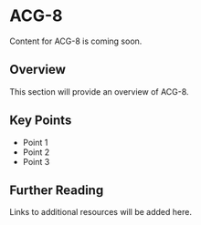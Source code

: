 # ACG-8

Content for ACG-8 is coming soon.

## Overview

This section will provide an overview of ACG-8.

## Key Points

- Point 1
- Point 2
- Point 3

## Further Reading

Links to additional resources will be added here.
